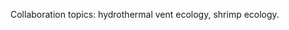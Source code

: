 ﻿---
# Display name
name: Pierre Methou

# Username (this should match the folder name)
authors:
- dauby-patrick

# Is this the primary user of the site?
superuser: false

# Role/position
role: 

# Organizations/Affiliations
organizations:
- name: Ifremer (France) 
  url: "https://www.researchgate.net/profile/Pierre_Methou"

# Short bio (displayed in user profile at end of posts)
bio: Ifremer (FR) 

# Organizational groups that you belong to (for People widget)
#   Set this to `[]` or comment out if you are not using People widget.
user_groups:
- Collaborators
---
Collaboration topics:  hydrothermal vent ecology, shrimp ecology.
